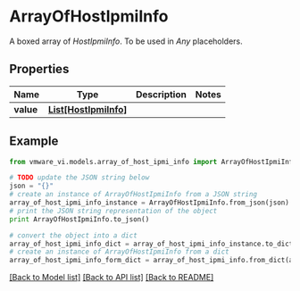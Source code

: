 # ArrayOfHostIpmiInfo

A boxed array of *HostIpmiInfo*. To be used in *Any* placeholders. 

## Properties
Name | Type | Description | Notes
------------ | ------------- | ------------- | -------------
**value** | [**List[HostIpmiInfo]**](HostIpmiInfo.md) |  | 

## Example

```python
from vmware_vi.models.array_of_host_ipmi_info import ArrayOfHostIpmiInfo

# TODO update the JSON string below
json = "{}"
# create an instance of ArrayOfHostIpmiInfo from a JSON string
array_of_host_ipmi_info_instance = ArrayOfHostIpmiInfo.from_json(json)
# print the JSON string representation of the object
print ArrayOfHostIpmiInfo.to_json()

# convert the object into a dict
array_of_host_ipmi_info_dict = array_of_host_ipmi_info_instance.to_dict()
# create an instance of ArrayOfHostIpmiInfo from a dict
array_of_host_ipmi_info_form_dict = array_of_host_ipmi_info.from_dict(array_of_host_ipmi_info_dict)
```
[[Back to Model list]](../README.md#documentation-for-models) [[Back to API list]](../README.md#documentation-for-api-endpoints) [[Back to README]](../README.md)


